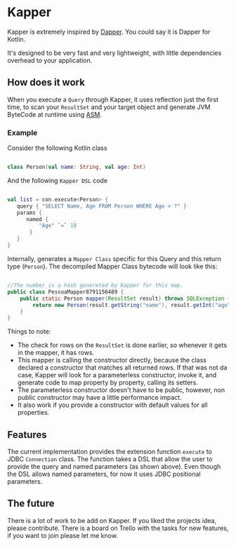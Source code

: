 # Kapper

Kapper is extremely inspired by [Dapper](https://github.com/StackExchange/Dapper). 
You could say it is Dapper for Kotlin.

It's designed to be very fast and very lightweight, with little dependencies overhead to your application.

## How does it work

When you execute a `Query` through Kapper, it uses reflection just the first time, to scan your `ResultSet`
and your target object and generate JVM ByteCode at runtime using [ASM](https://asm.ow2.io/).

### Example

Consider the following Kotlin class

```kotlin

class Person(val name: String, val age: Int)

```

And the following `Kapper DSL` code

```kotlin

val list = con.execute<Person> {
   query { "SELECT Name, Age FROM Person WHERE Age > ?" }
   params {
      named {
          "Age" `=` 18
       }
   }
}

``` 

Internally, generates a `Mapper Class` specific for this Query and this return type (`Person`).
The decompiled Mapper Class bytecode will look like this:

```java

//The number is a hash genereted by Kapper for this map.
public class PessoaMapper8791156489 {
    public static Person mapper(ResultSet result) throws SQLException {
        return new Person(result.getString("name"), result.getInt("age"));
    }
}

``` 

Things to note:

- The check for rows on the `ResultSet` is done earlier, so whenever it gets in the mapper, it has rows.
- This mapper is calling the constructor directly, because the class declared a constructor that matches all returned rows. If that was not da case, Kapper will look for a parameterless constructor, invoke it, and generate code to map property by property, calling its setters.
- The parameterless constructor doesn't have to be public, however, non public constructor may have a little performance impact.
- It also work if you provide a constructor with default values for all properties.

## Features

The current implementation provides the extension function `execute` to JDBC `Connection` class. 
The function takes a DSL that allow the user to provide the query and named parameters (as shown above).
Even though the DSL allows named parameters, for now it uses JDBC positional parameters.


## The future

There is a lot of work to be add on Kapper. If you liked the projects idea, please contribute.
There is a board on Trello with the tasks for new features, if you want to join please let me know.





